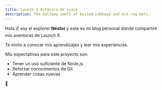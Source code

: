 ```yaml
---
title: Launch X Bitácora de viaje
description: The hallway smelt of boiled cabbage and old rag mats.
---
```


Hola ✌️  soy el explorer **Néstor** y este es mi blog personal donde compartiré mis aventuras de Launch X.

Te invito a conocer mis aprendizajes y leer mis experiencias.

Mis expectativas para este proyecto son:
- Tener un uso suficiente de Node.js
- Reforzar conocimentos de Git
- Aprender cosas nuevas

🚀
